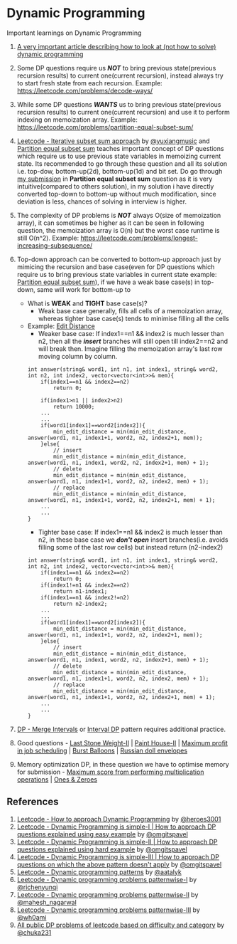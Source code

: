 # Dynamic Programming
Important learnings on Dynamic Programming
1. [A very important article describing how to look at (not how to solve) dynamic programming](https://stackoverflow.com/questions/6164629/what-is-the-difference-between-bottom-up-and-top-down)

2. Some DP questions require us ***NOT*** to bring previous state(previous recursion results) to current one(current recursion), instead always try to start fresh state from each recursion. Example: https://leetcode.com/problems/decode-ways/

3. While some DP questions ***WANTS*** us to bring previous state(previous recursion results) to current one(current recursion) and use it to perform indexing on memoization array. Example: https://leetcode.com/problems/partition-equal-subset-sum/ 

4. [Leetcode - Iterative subset sum approach](https://leetcode.com/problems/target-sum/discuss/97334/java-15-ms-c-3-ms-ons-iterative-dp-solution-using-subset-sum-with-explanation) by [@yuxiangmusic](https://leetcode.com/yuxiangmusic) and [Partition equal subset sum](https://leetcode.com/problems/partition-equal-subset-sum/) teaches important concept of DP questions which require us to use previous state variables in memoizing current state. Its recommended to go through these question and all its solution i.e. top-dow, bottom-up(2d), bottom-up(1d) and bit set. Do go through [my submission](https://leetcode.com/submissions/detail/609838238/) in **Partition equal subset sum** question as it is very intuitive(compared to others solution), in my solution i have directly converted top-down to bottom-up without much modification, since deviation is less, chances of solving in interview is higher.

5. The complexity of DP problems is ***NOT*** always O(size of memoization array), it can sometimes be higher as it can be seen in following question, the memoization array is O(n) but the worst case runtime is still O(n^2). Example: https://leetcode.com/problems/longest-increasing-subsequence/

6. Top-down approach can be converted to bottom-up approach just by mimicing the recursion and base case(even for DP questions which require us to bring previous state variables in current state example: [Partition equal subset sum](https://leetcode.com/problems/partition-equal-subset-sum/)), if we have a weak base case(s) in top-down, same will work for bottom-up to
    - What is **WEAK** and **TIGHT** base case(s)?
        - Weak base case generally, fills all cells of a memoization array, whereas tighter base case(s) tends to minimise filling all the cells
    - Example: [Edit Distance](https://leetcode.com/problems/edit-distance/)
        - Weaker base case: If index1==n1 && index2 is much lesser than n2, then all the ***insert*** branches will still open till index2==n2 and will break then. Imagine filling the memoization array's last row moving column by column.
        ```
        int answer(string& word1, int n1, int index1, string& word2, int n2, int index2, vector<vector<int>>& mem){
            if(index1==n1 && index2==n2)
                return 0;

            if(index1>n1 || index2>n2)
                return 10000;
            ...
            ...
            if(word1[index1]==word2[index2]){
                min_edit_distance = min(min_edit_distance, answer(word1, n1, index1+1, word2, n2, index2+1, mem));
            }else{
                // insert
                min_edit_distance = min(min_edit_distance, answer(word1, n1, index1, word2, n2, index2+1, mem) + 1);
                // delete
                min_edit_distance = min(min_edit_distance, answer(word1, n1, index1+1, word2, n2, index2, mem) + 1);
                // replace
                min_edit_distance = min(min_edit_distance, answer(word1, n1, index1+1, word2, n2, index2+1, mem) + 1);
            ...
            ...
        }
        ```
        - Tighter base case: If index1==n1 && index2 is much lesser than n2, in these base case we ***don't open*** insert branches(i.e. avoids filling some of the last row cells) but instead return (n2-index2)
        ```
        int answer(string& word1, int n1, int index1, string& word2, int n2, int index2, vector<vector<int>>& mem){
            if(index1==n1 && index2==n2)
                return 0;
            if(index1!=n1 && index2==n2)
                return n1-index1;
            if(index1==n1 && index2!=n2)
                return n2-index2;
            ...
            ...
            if(word1[index1]==word2[index2]){
                min_edit_distance = min(min_edit_distance, answer(word1, n1, index1+1, word2, n2, index2+1, mem));
            }else{
                // insert
                min_edit_distance = min(min_edit_distance, answer(word1, n1, index1, word2, n2, index2+1, mem) + 1);
                // delete
                min_edit_distance = min(min_edit_distance, answer(word1, n1, index1+1, word2, n2, index2, mem) + 1);
                // replace
                min_edit_distance = min(min_edit_distance, answer(word1, n1, index1+1, word2, n2, index2+1, mem) + 1);
            ...
            ...
        }
        ```
7. [DP - Merge Intervals](https://leetcode.com/list/55aj8s16/) or [Interval DP](https://leetcode.com/discuss/general-discussion/592146/dynamic-programming-summary) pattern requires additional practice.
8. Good questions - [Last Stone Weight-II](https://leetcode.com/problems/last-stone-weight-ii/) | [Paint House-II](https://www.lintcode.com/problem/516) | [Maximum profit in job scheduling](https://leetcode.com/problems/maximum-profit-in-job-scheduling/) | [Burst Balloons](https://leetcode.com/problems/burst-balloons/) | [Russian doll envelopes](https://leetcode.com/problems/russian-doll-envelopes/)
9. Memory optimization DP, in these question we have to optimise memory for submission - [Maximum score from performing multiplication operations](https://leetcode.com/problems/maximum-score-from-performing-multiplication-operations/) | [Ones & Zeroes](https://leetcode.com/problems/ones-and-zeroes/)

## References
1. [Leetcode - How to approach Dynamic Programming](https://leetcode.com/problems/house-robber/discuss/156523/From-good-to-great.-How-to-approach-most-of-DP-problems) by [@heroes3001](https://leetcode.com/heroes3001)
2. [Leetcode - Dynamic Programming is simple-I | How to approach DP questions explained using easy example](https://leetcode.com/discuss/study-guide/1490172/Dynamic-programming-is-simple) by [@omgitspavel](https://leetcode.com/omgitspavel)
3. [Leetcode - Dynamic Programming is simple-II | How to approach DP questions explained using hard example](https://leetcode.com/discuss/study-guide/1508238/Dynamic-programming-is-simple-2) by [@omgitspavel](https://leetcode.com/omgitspavel)
4. [Leetcode - Dynamic Programming is simple-III | How to approach DP questions on which the above pattern doesn't apply](https://leetcode.com/discuss/study-guide/1527916/Dynamic-programming-is-simple-3-(multi-root-recursion)) by [@omgitspavel](https://leetcode.com/omgitspavel)
5. [Leetcode - Dynamic programming patterns](https://leetcode.com/discuss/general-discussion/458695/dynamic-programming-patterns) by [@aatalyk](https://leetcode.com/aatalyk)
6. [Leetcode - Dynamic programming problems patternwise-I](https://leetcode.com/discuss/general-discussion/592146/dynamic-programming-summary) by [@richenyunqi](https://leetcode.com/richenyunqi)
7. [Leetcode - Dynamic programming problems patternwise-II](https://leetcode.com/discuss/general-discussion/1050391/Must-do-Dynamic-programming-Problems-Category-wise) by [@mahesh_nagarwal](https://leetcode.com/mahesh_nagarwal)
8. [Leetcode - Dynamic programming problems patternwise-III](https://leetcode.com/discuss/general-discussion/662866/dp-for-beginners-problems-patterns-sample-solutions) by [@wh0ami](https://leetcode.com/wh0ami)
9. [All public DP problems of leetcode based on difficulty and category](https://chuka231.blogspot.com/2021/01/leetcode-all-dynamic-programming.html) by [@chuka231](https://leetcode.com/chuka231)
